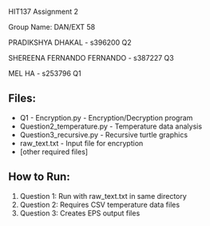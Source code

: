 HIT137 Assignment 2 

Group Name: DAN/EXT 58

PRADIKSHYA DHAKAL - s396200 Q2

SHEREENA FERNANDO FERNANDO - s387227 Q3

MEL HA - s253796 Q1

## Files:
- Q1 - Encryption.py - Encryption/Decryption program
- Question2_temperature.py - Temperature data analysis 
- Question3_recursive.py - Recursive turtle graphics
- raw_text.txt - Input file for encryption
- [other required files]

## How to Run:
1. Question 1: Run with raw_text.txt in same directory
2. Question 2: Requires CSV temperature data files
3. Question 3: Creates EPS output files
